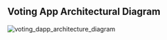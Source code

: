 ## Voting App Architectural Diagram
![voting_dapp_architecture_diagram](https://github.com/user-attachments/assets/1cf7faf3-7def-4332-bb6c-097b536a1e3c)
